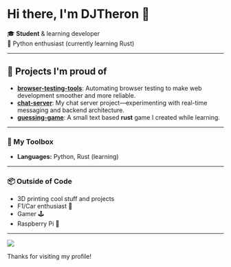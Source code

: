 # Hi there, I'm DJTheron 👋

🎓 **Student** & learning developer  
🐍 Python enthusiast (currently learning Rust)  

---

## 🚀 Projects I'm proud of

- [**browser-testing-tools**](https://github.com/DJTheron/browser-testing-tools): Automating browser testing to make web development smoother and more reliable.
- [**chat-server**](https://github.com/DJTheron/chat-server): My chat server project—experimenting with real-time messaging and backend architecture.
- [**guessing-game**](https://github.com/DJTheron/guessing-game): A small text based **rust** game I created while learning.

---

### 🧰 My Toolbox

- **Languages:** Python, Rust (learning)
---

### 📦 Outside of Code

- 3D printing cool stuff and projects
- F1/Car enthusiast 🚗
- Gamer 🕹️
- Raspberry Pi 🥧

---

![](https://github-readme-streak-stats.herokuapp.com/?user=DJTheron&theme=dark&hide_border=false)<br/>


Thanks for visiting my profile!
